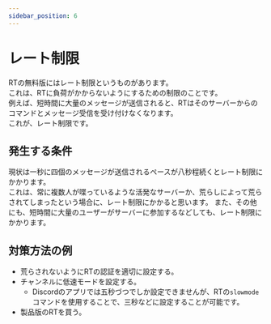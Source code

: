 ```yaml
---
sidebar_position: 6
---
```


# レート制限
RTの無料版にはレート制限というものがあります。  
これは、RTに負荷がかからないようにするための制限のことです。  
例えば、短時間に大量のメッセージが送信されると、RTはそのサーバーからのコマンドとメッセージ受信を受け付けなくなります。  
これが、レート制限です。
## 発生する条件
現状は一秒に四個のメッセージが送信されるペースが八秒程続くとレート制限にかかります。  
これは、常に複数人が喋っているような活発なサーバーか、荒らしによって荒らされてしまったという場合に、レート制限にかかると思います。
また、その他にも、短時間に大量のユーザーがサーバーに参加するなどしても、レート制限にかかります。
## 対策方法の例
- 荒らされないようにRTの認証を適切に設定する。
- チャンネルに低速モードを設定する。
  - Discordのアプリでは五秒づつでしか設定できませんが、RTの`slowmode`コマンドを使用することで、三秒などに設定することが可能です。
- 製品版のRTを買う。
